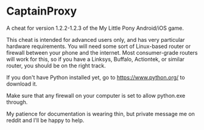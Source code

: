 CaptainProxy
============

A cheat for version 1.2.2-1.2.3 of the My Little Pony Android/iOS game.

This cheat is intended for advanced users only, and has very particular hardware requirements. You will need some sort of Linux-based router or firewall between your phone and the internet. Most consumer-grade routers will work for this, so if you have a Linksys, Buffalo, Actiontek, or similar router, you should be on the right track.

If you don't have Python installed yet, go to https://www.python.org/ to download it.

Make sure that any firewall on your computer is set to allow python.exe through.

My patience for documentation is wearing thin, but private message me on reddit and I'll be happy to help.
